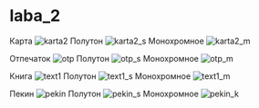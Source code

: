 # laba_2
Карта
![karta2](https://user-images.githubusercontent.com/51791931/223466616-db4cfb99-3c10-434e-977f-55404b1cb04d.png)
Полутон
![karta2_s](https://user-images.githubusercontent.com/51791931/223467528-7ff14b95-01b0-48c7-b7f7-71b649b2c7d0.png)
Монохромное
![karta2_m](https://user-images.githubusercontent.com/51791931/223467834-ac62c9cf-e4d4-4675-9244-d3b5a38eed47.png)


Отпечаток
![otp](https://user-images.githubusercontent.com/51791931/223466749-b60dc123-2fab-453c-9b1a-32195aab96ab.png)
Полутон
![otp_s](https://user-images.githubusercontent.com/51791931/223467408-0b302714-bd99-4228-8db7-7569e40f205a.png)
Монохромное
![otp_m](https://user-images.githubusercontent.com/51791931/223467886-b535a5e9-670d-48b0-b200-e87d646c99f6.png)


Книга
![text1](https://user-images.githubusercontent.com/51791931/223466689-cbb03458-f89e-4b22-838e-0ae244d7fcd4.png)
Полутон
![text1_s](https://user-images.githubusercontent.com/51791931/223467095-6bae0a12-e166-4769-a8fa-0b4108927f62.png)
Монохромное
![text1_m](https://user-images.githubusercontent.com/51791931/223467972-05d08cbf-03c9-4144-bdb5-f02a1a8d4bb9.png)


Пекин
![pekin](https://user-images.githubusercontent.com/51791931/223466564-4106466a-8e77-4d6f-9317-56c7bbd8ac1e.png)
Полутон
![pekin_s](https://user-images.githubusercontent.com/51791931/223467026-bea9fac0-3707-4e26-a9df-062cedefde5f.png)
Монохромное
![pekin_k](https://user-images.githubusercontent.com/51791931/223467924-b99a5987-206b-41fb-b146-7b7685e2b05e.png)

